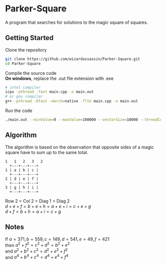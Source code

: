 # Parker-Square

A program that searches for solutions to the magic square of squares.

## Getting Started

Clone the repository

```bash
git clone https://github.com/wizardassassin/Parker-Square.git
cd Parker-Square
```

Compile the source code  
**On windows**, replace the .out file extension with .exe

```bash
# intel compiler
icpx -pthread -fast main.cpp -o main.out
# or gnu compiler
g++ -pthread -Ofast -march=native -flto main.cpp -o main.out
```

Run the code

```bash
./main.out --minValue=0 --maxValue=100000 --vectorSize=10000 --threadCount=8
```

## Algorithm

The algorithm is based on the observation that opposite sides of a magic square have to sum up to the same total.

```
1   1   2   3   2
  +---+---+---+
1 | a | b | c |
  +---+---+---+
2 | d | e | f |
  +---+---+---+
3 | g | h | i |
  +---+---+---+
```

Row 2 = Col 2 = Diag 1 = Diag 2  
$d+e+f=b+e+h=a+e+i=c+e+g$  
$d+f=b+h=a+i=c+g$

## Notes

If $a=371, b=559, c=149, d=541, e=49, f=421$  
then $a^2+f^2=c^2+d^2=b^2+e^2$  
and $a^2+b^2+c^2=d^2+e^2+f^2$  
and $a^4+b^4+c^4=d^4+e^4+f^4$
